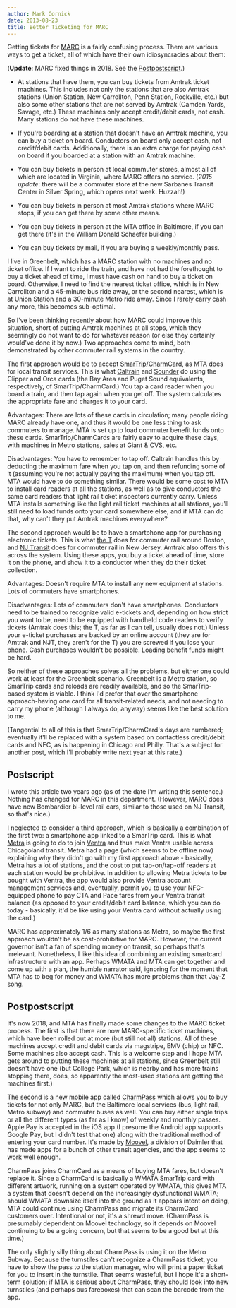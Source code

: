 ```yaml
---
author: Mark Cornick
date: 2013-08-23
title: Better Ticketing for MARC
---
```

Getting tickets for [MARC](http://mta.maryland.gov/marc-train) is a fairly confusing process. There are various ways to get a ticket, all of which have their own idiosyncracies about them:

(**Update**: MARC fixed things in 2018. See the [Postpostscript](#postpostscript).)

* At stations that have them, you can buy tickets from Amtrak ticket machines. This includes not only the stations that are also Amtrak stations (Union Station, New Carrollton, Penn Station, Rockville, etc.) but also some other stations that are not served by Amtrak (Camden Yards, Savage, etc.) These machines only accept credit/debit cards, not cash. Many stations do not have these machines.

* If you're boarding at a station that doesn't have an Amtrak machine, you can buy a ticket on board. Conductors on board only accept cash, not credit/debit cards. Additionally, there is an extra charge for paying cash on board if you boarded at a station with an Amtrak machine.

* You can buy tickets in person at local commuter stores, almost all of which are located in Virginia, where MARC offers no service. (_2015 update_: there will be a commuter store at the new Sarbanes Transit Center in Silver Spring, which opens next week. Huzzah!)

* You can buy tickets in person at most Amtrak stations where MARC stops, if you can get there by some other means.

* You can buy tickets in person at the MTA office in Baltimore, if you can get there (it's in the William Donald Schaefer building.)

* You can buy tickets by mail, if you are buying a weekly/monthly pass.

I live in Greenbelt, which has a MARC station with no machines and no ticket office. If I want to ride the train, and have not had the forethought to buy a ticket ahead of time, I must have cash on hand to buy a ticket on board. Otherwise, I need to find the nearest ticket office, which is in New Carrollton and a 45-minute bus ride away, or the second nearest, which is at Union Station and a 30-minute Metro ride away. Since I rarely carry cash any more, this becomes sub-optimal.

So I've been thinking recently about how MARC could improve this situation, short of putting Amtrak machines at all stops, which they seemingly do not want to do for whatever reason (or else they certainly would've done it by now.) Two approaches come to mind, both demonstrated by other commuter rail systems in the country.

The first approach would be to accept [SmarTrip/CharmCard](https://www.smartrip.com/), as MTA does for local transit services. This is what [Caltrain](http://www.caltrain.com/) and [Sounder](http://soundtransit.org/) do using the Clipper and Orca cards (the Bay Area and Puget Sound equivalents, respectively, of SmarTrip/CharmCard.) You tap a card reader when you board a train, and then tap again when you get off. The system calculates the appropriate fare and charges it to your card.

Advantages: There are lots of these cards in circulation; many people riding MARC already have one, and thus it would be one less thing to ask commuters to manage. MTA is set up to load commuter benefit funds onto these cards. SmarTrip/CharmCards are fairly easy to acquire these days, with machines in Metro stations, sales at Giant & CVS, etc.

Disadvantages: You have to remember to tap off. Caltrain handles this by deducting the maximum fare when you tap on, and then refunding some of it (assuming you're not actually paying the maximum) when you tap off. MTA would have to do something similar. There would be some cost to MTA to install card readers at all the stations, as well as to give conductors the same card readers that light rail ticket inspectors currently carry. Unless MTA installs something like the light rail ticket machines at all stations, you'll still need to load funds onto your card somewhere else, and if MTA can do that, why can't they put Amtrak machines everywhere?

The second approach would be to have a smartphone app for purchasing electronic tickets. This is what [the T](http://www.mbta.com/) does for commuter rail around Boston, and [NJ Transit](http://www.njtransit.com/) does for commuter rail in New Jersey. Amtrak also offers this across the system. Using these apps, you buy a ticket ahead of time, store it on the phone, and show it to a conductor when they do their ticket collection.

Advantages: Doesn't require MTA to install any new equipment at stations. Lots of commuters have smartphones.

Disadvantages: Lots of commuters don't have smartphones. Conductors need to be trained to recognize valid e-tickets and, depending on how strict you want to be, need to be equipped with handheld code readers to verify tickets (Amtrak does this; the T, as far as I can tell, usually does not.) Unless your e-ticket purchases are backed by an online account (they are for Amtrak and NJT, they aren't for the T) you are screwed if you lose your phone. Cash purchases wouldn't be possible. Loading benefit funds might be hard.

So neither of these approaches solves all the problems, but either one could work at least for the Greenbelt scenario. Greenbelt is a Metro station, so SmarTrip cards and reloads are readily available, and so the SmarTrip-based system is viable. I think I'd prefer that over the smartphone approach-having one card for all transit-related needs, and not needing to carry my phone (although I always do, anyway) seems like the best solution to me.

(Tangential to all of this is that SmarTrip/CharmCard's days are numbered; eventually it'll be replaced with a system based on contactless credit/debit cards and NFC, as is happening in Chicago and Philly. That's a subject for another post, which I'll probably write next year at this rate.)

## Postscript

I wrote this article two years ago (as of the date I'm writing this sentence.) Nothing has changed for MARC in this department. (However, MARC does have new Bombardier bi-level rail cars, similar to those used on NJ Transit, so that's nice.)

I neglected to consider a third approach, which is basically a combination of the first two: a smartphone app linked to a SmarTrip card. This is what [Metra](http://www.metrarail.com/) is going to do to join [Ventra](http://www.ventrachicago.com/) and thus make Ventra usable across Chicagoland transit. Metra had a page (which seems to be offline now) explaining why they didn't go with my first approach above - basically, Metra has a lot of stations, and the cost to put tap-on/tap-off readers at each station would be prohibitive. In addition to allowing Metra tickets to be bought with Ventra, the app would also provide Ventra account management services and, eventually, permit you to use your NFC-equipped phone to pay CTA and Pace fares from your Ventra transit balance (as opposed to your credit/debit card balance, which you can do today - basically, it'd be like using your Ventra card without actually using the card.)

MARC has approximately 1/6 as many stations as Metra, so maybe the first approach wouldn't be as cost-prohibitive for MARC. However, the current governor isn't a fan of spending money on transit, so perhaps that's irrelevant. Nonetheless, I like this idea of combining an existing smartcard infrastructure with an app. Perhaps WMATA and MTA can get together and come up with a plan, the humble narrator said, ignoring for the moment that MTA has to beg for money and WMATA has more problems than that Jay-Z song.

## Postpostscript

It's now 2018, and MTA has finally made some changes to the MARC ticket process. The first is that there are now MARC-specific ticket machines, which have been rolled out at more (but still not all) stations. All of these machines accept credit and debit cards via magstripe, EMV (chip) or NFC. Some machines also accept cash. This is a welcome step and I hope MTA gets around to putting these machines at all stations, since Greenbelt still doesn't have one (but College Park, which is nearby and has more trains stopping there, does, so apparently the most-used stations are getting the machines first.)

The second is a new mobile app called [CharmPass](https://mta.maryland.gov/charmpass) which allows you to buy tickets for not only MARC, but the Baltimore local services (bus, light rail, Metro subway) and commuter buses as well. You can buy either single trips or all the different types (as far as I know) of weekly and monthly passes. Apple Pay is accepted in the iOS app (I presume the Android app supports Google Pay, but I didn't test that one) along with the traditional method of entering your card number. It's made by [Moovel](https://www.moovel-transit.com/en), a division of Daimler that has made apps for a bunch of other transit agencies, and the app seems to work well enough.

CharmPass joins CharmCard as a means of buying MTA fares, but doesn't replace it. Since a CharmCard is basically a WMATA SmarTrip card with different artwork, running on a system operated by WMATA, this gives MTA a system that doesn't depend on the increasingly dysfunctional WMATA; should WMATA downsize itself into the ground as it appears intent on doing, MTA could continue using CharmPass and migrate its CharmCard customers over. Intentional or not, it's a shrewd move. (CharmPass is presumably dependent on Moovel technology, so it depends on Moovel continuing to be a going concern, but that seems to be a good bet at this time.)

The only slightly silly thing about CharmPass is using it on the Metro Subway. Because the turnstiles can't recognize a CharmPass ticket, you have to show the pass to the station manager, who will print a paper ticket for you to insert in the turnstile. That seems wasteful, but I hope it's a short-term solution; if MTA is serious about CharmPass, they should look into new turnstiles (and perhaps bus fareboxes) that can scan the barcode from the app.

